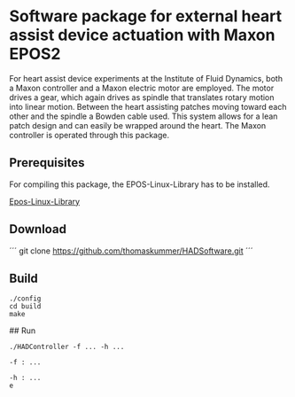 # Software package for external heart assist device actuation with Maxon EPOS2

For heart assist device experiments at the Institute of Fluid Dynamics, both a Maxon controller and a Maxon electric motor are employed. The motor drives a gear, which again drives as spindle that translates rotary motion into linear motion. Between the heart assisting patches moving toward each other and the spindle a Bowden cable used. This system allows for a lean patch design and can easily be wrapped around the heart. The Maxon controller is operated through this package.

## Prerequisites

For compiling this package, the EPOS-Linux-Library has to be installed. 

[Epos-Linux-Library](https://www.maxonmotor.com/maxon/view/product/control/Positionierung/375711)


## Download
´´´
git clone https://github.com/thomaskummer/HADSoftware.git
´´´

## Build

```
./config
cd build
make
```

## Run

```
./HADController -f ... -h ...

-f : ...

-h : ...
e 
